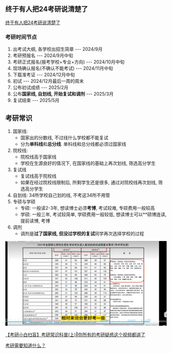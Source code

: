 ## 终于有人把24考研说清楚了

[终于有人把24考研说清楚了](https://www.bilibili.com/video/BV16M4y197QR/?spm_id_from=333.337.search-card.all.click)

### 考研时间节点

1. 出考试大纲, 各学校出招生简章 --- 2024/9月
2. 考研预报名 --- 2024/9月中旬
3. 考研正式报名(报考学校+专业+方向) --- 2024/10月中旬
4. 现场确认报名(不确认不能考试) --- 2024/11月中旬
5. 下载准考证 --- 2024/12月中旬
6. 初试 --- 2024/12月最后一周的周末
7. 公布初试成绩 --- 2025/2月
8. 公布**国家线, 自划线, 开始复试和调剂** --- 2025/3月
9. 复试结束 --- 2025/5月



## 考研常识

1. 国家线: 
   - 国家出的分数线, 不过线什么学校都不能复试
   - 分为**单科线**和**总分线**. 单科线和总分线都必须过国家线
2. 院校线: 
   - 院校线高于国家线
   - 学校在生源良好的情况下, 在国家线的基础上再次划线, 筛选高分学生
3. 复试线
   - 复试线高于院校线
   - 如果在经过院校线限制后, 所剩学生还是很多, 通过对院校线再次划线, 筛选高分学生
4. 自划线: 34所学校自己划的线, 不考这34所不用管
5. 专硕与学硕
   - 专硕: 一般读2-3年, 想读博士必须**考博**, 考试较难, 专硕费用一般较高
   - 学硕: 一般三年, 考试较简单, 学硕费用一般较低, 想读博士可以**硕博连读, 提前读博, 考博
6. 调剂
   - 调剂是**过了国家线, 但没过学校的复试**同学再次选择学校的过程

<img src="imgs/国家线.jpg">







[【考研小白扫盲】考研常识科普(上)‖你所有的考研疑惑这个视频都讲了](https://www.bilibili.com/video/BV13h411y7qc/?spm_id_from=333.337.search-card.all.click)

[考研需要知道什么？](https://www.zhihu.com/question/305966486/answer/1456645815)
